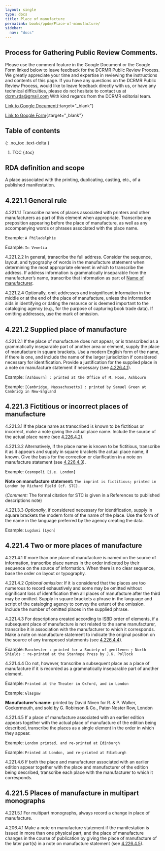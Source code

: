 ```yaml
---
layout: single
type: docs
title: Place of manufacture
permalink: books/ppdm/Place-of-manufacture/
sidebar:
  nav: "docs"
---
```


## Process for Gathering Public Review Comments.
Please use the comment feature in the Google Document or the Google Form linked below to leave feedback for the DCRMR Public Review Process.  We greatly appreciate your time and expertise in reviewing the instructions and contents of this page.  If you have any questions on the DCRMR Public Review Process, would like to leave feedback directly with us, or have any technical difficulties, please do not hesitate to contact us at dcrm.rda@gmail.com  With kind regards from the DCRMR editorial team.

[Link to Google Document](https://docs.google.com/document/d/1CJmNYFonasja4bp0ENK9yP9jrhdmrTRLkz4s4jT2_u4/edit){:target="_blank"}

[Link to Google Form](https://docs.google.com/forms/d/e/1FAIpQLSdNtJkbY1mngdTcvCoB7zZcpaIuuKHvlbyiidP-QunDy14VcQ/viewform){:target="_blank"}

## Table of contents
{: .no_toc .text-delta }

1. TOC
{:toc}

## RDA definition and scope

A place associated with the printing, duplicating, casting, etc., of a published manifestation.

## 4.221.1 General rule

<a name="4.221.1.1">4.221.1.1</a> Transcribe names of places associated with printers and other manufacturers as part of this element when appropriate. Transcribe any preposition appearing before the place of manufacture, as well as any accompanying words or phrases associated with the place name.

Example: `A Philadelphie`

Example: `In Venetia`

<a name="4.221.1.2">4.221.2.2</a> In general, transcribe the full address. Consider the sequence, layout, and typography of words in the manufacture statement when determining the most appropriate element in which to transcribe the address. If address information is grammatically inseparable from the manufacturer’s name, transcribe that information as part of [Name of manufacturer](/DCRMR/books/ppdm/Name-of-manufacturer/).

<a name="4.221.1.3">4.221.2.4</a> Optionally, omit addresses and insignificant information in the middle or at the end of the place of manufacture, unless the information aids in identifying or dating the resource or is deemed important to the cataloging agency (e.g., for the purpose of capturing book trade data). If omitting addresses, use the mark of omission.

## 4.221.2 Supplied place of manufacture

<a name="4.221.2.1">4.221.2.1</a> If the place of manufacture does not appear, or is transcribed as a grammatically inseparable part of another area or element, supply the place of manufacture in square brackets. Use a modern English form of the name, if there is one, and include the name of the larger jurisdiction if considered necessary for identification. Provide a justification for the supplied place in a note on manufacture statement if necessary (see [4.226.4.1](/DCRMR/books/ppdm/Note-on-manufacture-statement/#4.226.4.1)).

Example: `[Ashbourn] : printed at the Office of M. Hoon, Ashbourn`

Example: `[Cambridge, Massachusetts] : printed by Samuel Green at Cambridg in New-England`

## 4.221.3 Fictitious or incorrect places of manufacture

<a name="4.221.3.1">4.221.3.1</a> If the place name as transcribed is known to be fictitious or incorrect, make a note giving the actual place name. Include the source of the actual place name (see [4.226.4.2](/DCRMR/books/ppdm/Note-on-manufacture-statement/#4.226.4.2)).

<a name="4.221.3.2">4.221.3.2</a>  Alternatively, if the place name is known to be fictitious, transcribe it as it appears and supply in square brackets the actual place name, if known. Give the basis for the correction or clarification in a note on manufacture statement (see [4.226.4.3](/DCRMR/books/ppdm/Note-on-manufacture-statement/#4.226.4.3)).

Example: `Cosmopoli [i.e. London]`

**Note on manufacture statement:** `The imprint is fictitious; printed in London by Richard Field (cf. STC).`

(*Comment:* The formal citation for STC  is given in a References to published descriptions note)

<a name="4.221.3.3">4.221.3.3</a> *Optionally*, if considered necessary for identification, supply in square brackets the modern form of the name of the place. Use the form of the name in the language preferred by the agency creating the data.

Example: `Lugduni [Lyon]`

## 4.221.4 Two or more places of manufacture

<a name="4.221.4.1">4.221.4.1</a> If more than one place of manufacture is named on the source of information, transcribe place names in the order indicated by their sequence on the source of information. When there is no clear sequence, base the order on layout or typography.

<a name="4.221.4.2">4.221.4.2</a> *Optional omission:* If it is considered that the places are too numerous to record exhaustively and some may be omitted without significant loss of identification then all places of manufacture after the third may be omitted. Supply in square brackets a phrase in the language and script of the cataloging agency to convey the extent of the omission. Include the number of omitted places in the supplied phrase.

<a name="4.221.4.3">4.221.4.3</a> For descriptions created according to ISBD order of elements, if a subsequent place of manufacture is not related to the same manufacturer, transcribe it in association with the manufacturer to which it corresponds. Make a note on manufacture statement to indicate the original position on the source of any transposed statements (see [4.226.4.4](/DCRMR/books/ppdm/Note-on-manufacture-statement/#4.226.4.4)).

Example: `Manchester : printed for a Society of gentlemen ; North Shields : re-printed at the Stanhope Press by J.K. Pollock`

<a name="4.221.4.4">4.221.4.4</a> Do not, however, transcribe a subsequent place as a place of manufacture if it is recorded as a grammatically inseparable part of another element. 

Example: `Printed at the Theater in Oxford, and in London`

Example: `Glasgow`

**Manufacturer’s name:** printed by David Niven for R. & P. Walker, Cockermouth, and sold by G. Robinson & Co., Pater-Noster Row, London

<a name="4.221.4.5">4.221.4.5 </a> If a place of manufacture associated with an earlier edition appears together with the actual place of manufacture of the edition being described, transcribe the places as a single element in the order in which they appear.

Example: `London printed, and re-printed at Edinburgh`

Example: `Printed at London, and re-printed at Edinburgh`

<a name="4.221.4.6">4.221.4.6 </a> If both the place and manufacturer associated with an earlier edition appear together with the place and manufacturer of the edition being described, transcribe each place with the manufacturer to which it corresponds.

## 4.221.5 Places of manufacture in multipart monographs

<a name="4.221.5.1">4.221.5.1</a> For multipart monographs, always record a change in place of manufacture.

<a name="4.221.5.2">4.206.4.1</a> Make a note on manufacture statement if the manifestation is issued in more than one physical part, and the place of manufacture changes in the course of publication by giving the place of manufacture of the later part(s) in a note on manufacture statement (see [4.226.4.5](/DCRMR/books/ppdm/Note-on-manufacturen-statement/#4.226.4.5)).
